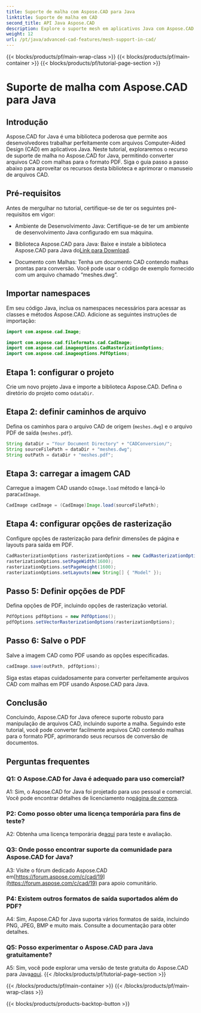 ```yaml
---
title: Suporte de malha com Aspose.CAD para Java
linktitle: Suporte de malha em CAD
second_title: API Java Aspose.CAD
description: Explore o suporte mesh em aplicativos Java com Aspose.CAD. Converta arquivos CAD em PDF sem esforço.
weight: 12
url: /pt/java/advanced-cad-features/mesh-support-in-cad/
---
```


{{< blocks/products/pf/main-wrap-class >}}
{{< blocks/products/pf/main-container >}}
{{< blocks/products/pf/tutorial-page-section >}}

# Suporte de malha com Aspose.CAD para Java

## Introdução

Aspose.CAD for Java é uma biblioteca poderosa que permite aos desenvolvedores trabalhar perfeitamente com arquivos Computer-Aided Design (CAD) em aplicativos Java. Neste tutorial, exploraremos o recurso de suporte de malha no Aspose.CAD for Java, permitindo converter arquivos CAD com malhas para o formato PDF. Siga o guia passo a passo abaixo para aproveitar os recursos desta biblioteca e aprimorar o manuseio de arquivos CAD.

## Pré-requisitos

Antes de mergulhar no tutorial, certifique-se de ter os seguintes pré-requisitos em vigor:

- Ambiente de Desenvolvimento Java: Certifique-se de ter um ambiente de desenvolvimento Java configurado em sua máquina.

-  Biblioteca Aspose.CAD para Java: Baixe e instale a biblioteca Aspose.CAD para Java do[Link para Download](https://releases.aspose.com/cad/java/).

- Documento com Malhas: Tenha um documento CAD contendo malhas prontas para conversão. Você pode usar o código de exemplo fornecido com um arquivo chamado “meshes.dwg”.

## Importar namespaces

Em seu código Java, inclua os namespaces necessários para acessar as classes e métodos Aspose.CAD. Adicione as seguintes instruções de importação:

```java
import com.aspose.cad.Image;

import com.aspose.cad.fileformats.cad.CadImage;
import com.aspose.cad.imageoptions.CadRasterizationOptions;
import com.aspose.cad.imageoptions.PdfOptions;
```

## Etapa 1: configurar o projeto

Crie um novo projeto Java e importe a biblioteca Aspose.CAD. Defina o diretório do projeto como o`dataDir`.

## Etapa 2: definir caminhos de arquivo

Defina os caminhos para o arquivo CAD de origem (`meshes.dwg`) e o arquivo PDF de saída (`meshes.pdf`).

```java
String dataDir = "Your Document Directory" + "CADConversion/";
String sourceFilePath = dataDir + "meshes.dwg";
String outPath = dataDir + "meshes.pdf";
```

## Etapa 3: carregar a imagem CAD

 Carregue a imagem CAD usando o`Image.load` método e lançá-lo para`CadImage`.

```java
CadImage cadImage = (CadImage)Image.load(sourceFilePath);
```

## Etapa 4: configurar opções de rasterização

Configure opções de rasterização para definir dimensões de página e layouts para saída em PDF.

```java
CadRasterizationOptions rasterizationOptions = new CadRasterizationOptions();
rasterizationOptions.setPageWidth(1600);
rasterizationOptions.setPageHeight(1600);
rasterizationOptions.setLayouts(new String[] { "Model" });
```

## Passo 5: Definir opções de PDF

Defina opções de PDF, incluindo opções de rasterização vetorial.

```java
PdfOptions pdfOptions = new PdfOptions();
pdfOptions.setVectorRasterizationOptions(rasterizationOptions);
```

## Passo 6: Salve o PDF

Salve a imagem CAD como PDF usando as opções especificadas.

```java
cadImage.save(outPath, pdfOptions);
```

Siga estas etapas cuidadosamente para converter perfeitamente arquivos CAD com malhas em PDF usando Aspose.CAD para Java.

## Conclusão

Concluindo, Aspose.CAD for Java oferece suporte robusto para manipulação de arquivos CAD, incluindo suporte a malha. Seguindo este tutorial, você pode converter facilmente arquivos CAD contendo malhas para o formato PDF, aprimorando seus recursos de conversão de documentos.

## Perguntas frequentes

### Q1: O Aspose.CAD for Java é adequado para uso comercial?

 A1: Sim, o Aspose.CAD for Java foi projetado para uso pessoal e comercial. Você pode encontrar detalhes de licenciamento no[página de compra](https://purchase.aspose.com/buy).

### P2: Como posso obter uma licença temporária para fins de teste?

 A2: Obtenha uma licença temporária de[aqui](https://purchase.aspose.com/temporary-license/) para teste e avaliação.

### Q3: Onde posso encontrar suporte da comunidade para Aspose.CAD for Java?

 A3: Visite o fórum dedicado Aspose.CAD em[https://forum.aspose.com/c/cad/19](https://forum.aspose.com/c/cad/19) para apoio comunitário.

### P4: Existem outros formatos de saída suportados além do PDF?

A4: Sim, Aspose.CAD for Java suporta vários formatos de saída, incluindo PNG, JPEG, BMP e muito mais. Consulte a documentação para obter detalhes.

### Q5: Posso experimentar o Aspose.CAD para Java gratuitamente?

 A5: Sim, você pode explorar uma versão de teste gratuita do Aspose.CAD para Java[aqui](https://releases.aspose.com/).
{{< /blocks/products/pf/tutorial-page-section >}}

{{< /blocks/products/pf/main-container >}}
{{< /blocks/products/pf/main-wrap-class >}}

{{< blocks/products/products-backtop-button >}}
